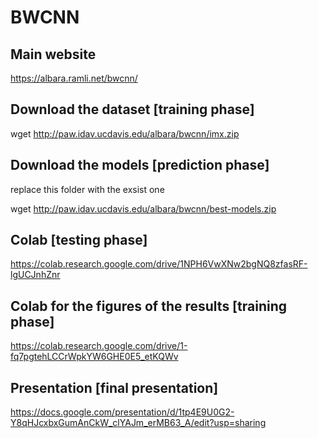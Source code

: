 # BWCNN

## Main website
https://albara.ramli.net/bwcnn/

## Download the dataset [training phase]
wget http://paw.idav.ucdavis.edu/albara/bwcnn/imx.zip

## Download the models [prediction phase]
replace this folder with the exsist one

wget http://paw.idav.ucdavis.edu/albara/bwcnn/best-models.zip

## Colab [testing phase]
https://colab.research.google.com/drive/1NPH6VwXNw2bgNQ8zfasRF-lgUCJnhZnr

## Colab for the figures of the results [training phase]
https://colab.research.google.com/drive/1-fq7pgtehLCCrWpkYW6GHE0E5_etKQWv

## Presentation [final presentation]
https://docs.google.com/presentation/d/1tp4E9U0G2-Y8qHJcxbxGumAnCkW_clYAJm_erMB63_A/edit?usp=sharing

